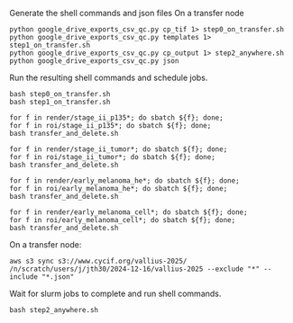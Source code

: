 Generate the shell commands and json files
On a transfer node

```
python google_drive_exports_csv_qc.py cp_tif 1> step0_on_transfer.sh
python google_drive_exports_csv_qc.py templates 1> step1_on_transfer.sh
python google_drive_exports_csv_qc.py cp_output 1> step2_anywhere.sh
python google_drive_exports_csv_qc.py json
```

Run the resulting shell commands and schedule jobs.

```
bash step0_on_transfer.sh
bash step1_on_transfer.sh
```

```
for f in render/stage_ii_p135*; do sbatch ${f}; done;
for f in roi/stage_ii_p135*; do sbatch ${f}; done;
bash transfer_and_delete.sh
```

```
for f in render/stage_ii_tumor*; do sbatch ${f}; done;
for f in roi/stage_ii_tumor*; do sbatch ${f}; done;
bash transfer_and_delete.sh
```

```
for f in render/early_melanoma_he*; do sbatch ${f}; done;
for f in roi/early_melanoma_he*; do sbatch ${f}; done;
bash transfer_and_delete.sh
```

```
for f in render/early_melanoma_cell*; do sbatch ${f}; done;
for f in roi/early_melanoma_cell*; do sbatch ${f}; done;
bash transfer_and_delete.sh
```

On a transfer node:
```
aws s3 sync s3://www.cycif.org/vallius-2025/ /n/scratch/users/j/jth30/2024-12-16/vallius-2025 --exclude "*" --include "*.json"
```

Wait for slurm jobs to complete and run shell commands.

```
bash step2_anywhere.sh
```
